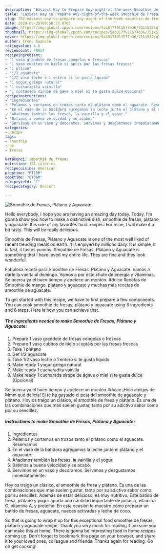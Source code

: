```yaml
---
description: "Easiest Way to Prepare Any-night-of-the-week Smoothie de Fresas, Plátano y Aguacate"
title: "Easiest Way to Prepare Any-night-of-the-week Smoothie de Fresas, Plátano y Aguacate"
slug: 752-easiest-way-to-prepare-any-night-of-the-week-smoothie-de-fresas-platano-y-aguacate
date: 2020-08-25T09:56:27.076Z
image: https://img-global.cpcdn.com/recipes/5ab817f911577e36/751x532cq70/smoothie-de-fresas-platano-y-aguacate-foto-principal.jpg
thumbnail: https://img-global.cpcdn.com/recipes/5ab817f911577e36/751x532cq70/smoothie-de-fresas-platano-y-aguacate-foto-principal.jpg
cover: https://img-global.cpcdn.com/recipes/5ab817f911577e36/751x532cq70/smoothie-de-fresas-platano-y-aguacate-foto-principal.jpg
author: Irene Swanson
ratingvalue: 4.6
reviewcount: 48957
recipeingredient:
- "1 vaso grandote de fresas congelas o frescas"
- "1 vaso cubitos de hielo si optis por las fresas frescas"
- "1 pltano"
- "1/2 aguacate"
- "1/2 vaso leche o 1 entero si te gusta lquido"
- "1 yogur griego natural"
- "1 cucharadita vainilla"
- "1 cucharada sirope de gave o miel si te gusta dulce Opcional"
recipeinstructions:
- "Ingredientes"
- "Pelamos y cortamos en trozos tanto el plátano como el aguacate. Reservamos"
- "En el vaso de la batidora agregamos la leche junto el plátano y el aguacate."
- "Añadimos también las fresas, la vainilla y el yogur."
- "Batimos a buena velocidad y se acabó."
- "Servimos en un vaso y decoramos. Servimos y desgustamos inmediatamente."
categories:
- Recipe
tags:
- smoothie
- de
- fresas

katakunci: smoothie de fresas 
nutrition: 181 calories
recipecuisine: American
preptime: "PT15M"
cooktime: "PT36M"
recipeyield: "1"
recipecategory: Dessert

---
```



![Smoothie de Fresas, Plátano y Aguacate](https://img-global.cpcdn.com/recipes/5ab817f911577e36/751x532cq70/smoothie-de-fresas-platano-y-aguacate-foto-principal.jpg)

Hello everybody, I hope you are having an amazing day today. Today, I'm gonna show you how to make a distinctive dish, smoothie de fresas, plátano y aguacate. It is one of my favorites food recipes. For mine, I will make it a bit tasty. This will be really delicious.

Smoothie de Fresas, Plátano y Aguacate is one of the most well liked of recent trending meals on earth. It is enjoyed by millions daily. It is simple, it is fast, it tastes yummy. Smoothie de Fresas, Plátano y Aguacate is something that I have loved my entire life. They are fine and they look wonderful.

Fabulosa receta para Smoothie de Fresas, Plátano y Aguacate. Vamos a darle la vuelta al domingo. Vamos a por este chute de energía y vitaminas. Se acerca ya el buen tiempo y apetece un montón. #dulce Recetas de Smoothie de mango, plátano y aguacate y muchas más recetas de smoothie de aguacate.


To get started with this recipe, we have to first prepare a few components. You can cook smoothie de fresas, plátano y aguacate using 8 ingredients and 6 steps. Here is how you can achieve that.

<!--inarticleads1-->

##### The ingredients needed to make Smoothie de Fresas, Plátano y Aguacate:

1. Prepare 1 vaso grandote de fresas congelas o frescas
1. Prepare 1 vaso cubitos de hielo si optáis por las fresas frescas
1. Take 1 plátano
1. Get 1/2 aguacate
1. Take 1/2 vaso leche o 1 entero si te gusta líquido
1. Make ready 1 yogur griego natural
1. Make ready 1 cucharadita vainilla
1. Make ready 1 cucharada sirope de ágave o miel si te gusta dulce (Opcional)


Se acerca ya el buen tiempo y apetece un montón.#dulce ¡Hola amigxs de Mmm qué delicia! Si te ha gustado el post del smoothie de aguacate y plátano. Hoy os traigo un clásico, el smoothie de fresa y plátano. Es una de las combinaciones que más suelen gustar, tanto por su adictivo sabor como por su sencillez. 

<!--inarticleads2-->

##### Instructions to make Smoothie de Fresas, Plátano y Aguacate:

1. Ingredientes
1. Pelamos y cortamos en trozos tanto el plátano como el aguacate. Reservamos
1. En el vaso de la batidora agregamos la leche junto el plátano y el aguacate.
1. Añadimos también las fresas, la vainilla y el yogur.
1. Batimos a buena velocidad y se acabó.
1. Servimos en un vaso y decoramos. Servimos y desgustamos inmediatamente.


Hoy os traigo un clásico, el smoothie de fresa y plátano. Es una de las combinaciones que más suelen gustar, tanto por su adictivo sabor como por su sencillez. Además de estar delicioso, es muy nutritivo. Este batido de fresa, plátano y yogur aporta una cantidad importante de potasio, vitamina C, vitamina A, y proteína. En esta ocasión te muestro cómo preparar un batido de fresas, aguacate, nueces activadas y leche de coco. 

So that is going to wrap it up for this exceptional food smoothie de fresas, plátano y aguacate recipe. Thank you very much for reading. I am sure you can make this at home. There is gonna be interesting food in home recipes coming up. Don't forget to bookmark this page on your browser, and share it to your loved ones, colleague and friends. Thanks again for reading. Go on get cooking!
